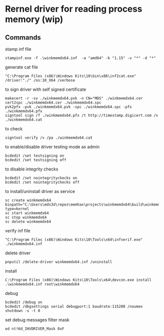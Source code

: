 # Rernel driver for reading process memory (wip)

## Commands

stamp inf file

```
stampinf.exe -f .\winkmemdx64.inf  -a "amd64" -k "1.15" -v "*" -d "*"
```

generate cat file

```
"C:\Program Files (x86)\Windows Kits\10\bin\x86\inf2cat.exe" /driver:"./" /os:10_X64 /verbose
```

to sign driver with self signed certificate

```
makecert -r -sv ./winkmemdx64.pvk -n CN="MDS" ./winkmemdx64.cer
cert2spc ./winkmemdx64.cer ./winkmemdx64.spc
pvk2pfx -pvk ./winkmemdx64.pvk -spc ./winkmemdx64.spc -pfx ./winkmemdx64.pfx
signtool sign /f ./winkmemdx64.pfx /t http://timestamp.digicert.com /v ./winkmemdx64.cat
```

to check

```
signtool verify /v /pa ./winkmemdx64.cat
```

to enable/disable driver testing mode
as admin

```
bcdedit /set testsigning on
bcdedit /set testsigning off
```

to disable integrity checks

```
bcdedit /set nointegritychecks on
bcdedit /set nointegritychecks off
```

to install/uninstall driver as service

```
sc create winkmemdx64 binpath="C:\Users\mds3d\repos\memhax\projects\winkmemdx64\build\winkmemdx64.sys" type=kernel
sc start winkmemdx64
sc stop winkmemdx64
sc delete winkmemdx64
```

verify inf file

```
"C:\Program Files (x86)\Windows Kits\10\Tools\x64\infverif.exe" ./winkmemdx64.inf
```

delete driver

```
pnputil /delete-driver winkmemdx64.inf /uninstall
```

install
```
C:\Program Files (x86)\Windows Kits\10\Tools\x64\devcon.exe install .\winkmemdx64.inf root\winkmemdx64
```

debug
```
bcdedit /debug on
bcdedit /dbgsettings serial debugport:1 baudrate:115200 /noumex
shutdown -s -t 0
```

set debug messages filter mask
```
ed nt!Kd_IHVDRIVER_Mask 0xF
```
